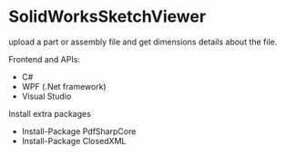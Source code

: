 # SolidWorksSketchViewer

upload a part or assembly file and get dimensions details about the file.


Frontend and APIs:
- C#
- WPF (.Net framework)
- Visual Studio


Install extra packages

- Install-Package PdfSharpCore
- Install-Package ClosedXML
